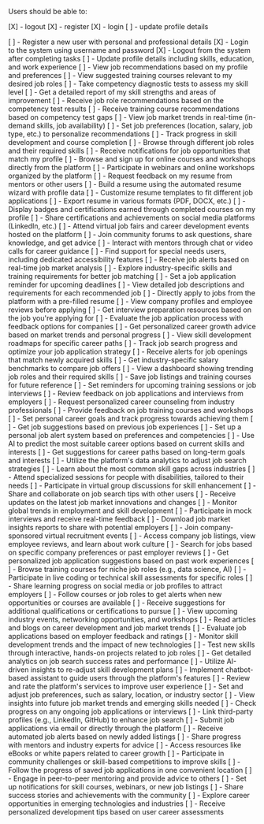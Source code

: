 Users should be able to:

[X] - logout
[X] - register
[X] - login
[ ] - update profile details

[ ] - Register a new user with personal and professional details
[X] - Login to the system using username and password
[X] - Logout from the system after completing tasks
[ ] - Update profile details including skills, education, and work experience
[ ] - View job recommendations based on my profile and preferences
[ ] - View suggested training courses relevant to my desired job roles
[ ] - Take competency diagnostic tests to assess my skill level
[ ] - Get a detailed report of my skill strengths and areas of improvement
[ ] - Receive job role recommendations based on the competency test results
[ ] - Receive training course recommendations based on competency test gaps
[ ] - View job market trends in real-time (in-demand skills, job availability)
[ ] - Set job preferences (location, salary, job type, etc.) to personalize recommendations
[ ] - Track progress in skill development and course completion
[ ] - Browse through different job roles and their required skills
[ ] - Receive notifications for job opportunities that match my profile
[ ] - Browse and sign up for online courses and workshops directly from the platform
[ ] - Participate in webinars and online workshops organized by the platform
[ ] - Request feedback on my resume from mentors or other users
[ ] - Build a resume using the automated resume wizard with profile data
[ ] - Customize resume templates to fit different job applications
[ ] - Export resume in various formats (PDF, DOCX, etc.)
[ ] - Display badges and certifications earned through completed courses on my profile
[ ] - Share certifications and achievements on social media platforms (LinkedIn, etc.)
[ ] - Attend virtual job fairs and career development events hosted on the platform
[ ] - Join community forums to ask questions, share knowledge, and get advice
[ ] - Interact with mentors through chat or video calls for career guidance
[ ] - Find support for special needs users, including dedicated accessibility features
[ ] - Receive job alerts based on real-time job market analysis
[ ] - Explore industry-specific skills and training requirements for better job matching
[ ] - Set a job application reminder for upcoming deadlines
[ ] - View detailed job descriptions and requirements for each recommended job
[ ] - Directly apply to jobs from the platform with a pre-filled resume
[ ] - View company profiles and employee reviews before applying
[ ] - Get interview preparation resources based on the job you're applying for
[ ] - Evaluate the job application process with feedback options for companies
[ ] - Get personalized career growth advice based on market trends and personal progress
[ ] - View skill development roadmaps for specific career paths
[ ] - Track job search progress and optimize your job application strategy
[ ] - Receive alerts for job openings that match newly acquired skills
[ ] - Get industry-specific salary benchmarks to compare job offers
[ ] - View a dashboard showing trending job roles and their required skills
[ ] - Save job listings and training courses for future reference
[ ] - Set reminders for upcoming training sessions or job interviews
[ ] - Review feedback on job applications and interviews from employers
[ ] - Request personalized career counseling from industry professionals
[ ] - Provide feedback on job training courses and workshops
[ ] - Set personal career goals and track progress towards achieving them
[ ] - Get job suggestions based on previous job experiences
[ ] - Set up a personal job alert system based on preferences and competencies
[ ] - Use AI to predict the most suitable career options based on current skills and interests
[ ] - Get suggestions for career paths based on long-term goals and interests
[ ] - Utilize the platform's data analytics to adjust job search strategies
[ ] - Learn about the most common skill gaps across industries
[ ] - Attend specialized sessions for people with disabilities, tailored to their needs
[ ] - Participate in virtual group discussions for skill enhancement
[ ] - Share and collaborate on job search tips with other users
[ ] - Receive updates on the latest job market innovations and changes
[ ] - Monitor global trends in employment and skill development
[ ] - Participate in mock interviews and receive real-time feedback
[ ] - Download job market insights reports to share with potential employers
[ ] - Join company-sponsored virtual recruitment events
[ ] - Access company job listings, view employee reviews, and learn about work culture
[ ] - Search for jobs based on specific company preferences or past employer reviews
[ ] - Get personalized job application suggestions based on past work experiences
[ ] - Browse training courses for niche job roles (e.g., data science, AI)
[ ] - Participate in live coding or technical skill assessments for specific roles
[ ] - Share learning progress on social media or job profiles to attract employers
[ ] - Follow courses or job roles to get alerts when new opportunities or courses are available
[ ] - Receive suggestions for additional qualifications or certifications to pursue
[ ] - View upcoming industry events, networking opportunities, and workshops
[ ] - Read articles and blogs on career development and job market trends
[ ] - Evaluate job applications based on employer feedback and ratings
[ ] - Monitor skill development trends and the impact of new technologies
[ ] - Test new skills through interactive, hands-on projects related to job roles
[ ] - Get detailed analytics on job search success rates and performance
[ ] - Utilize AI-driven insights to re-adjust skill development plans
[ ] - Implement chatbot-based assistant to guide users through the platform's features
[ ] - Review and rate the platform's services to improve user experience
[ ] - Set and adjust job preferences, such as salary, location, or industry sector
[ ] - View insights into future job market trends and emerging skills needed
[ ] - Check progress on any ongoing job applications or interviews
[ ] - Link third-party profiles (e.g., LinkedIn, GitHub) to enhance job search
[ ] - Submit job applications via email or directly through the platform
[ ] - Receive automated job alerts based on newly added listings
[ ] - Share progress with mentors and industry experts for advice
[ ] - Access resources like eBooks or white papers related to career growth
[ ] - Participate in community challenges or skill-based competitions to improve skills
[ ] - Follow the progress of saved job applications in one convenient location
[ ] - Engage in peer-to-peer mentoring and provide advice to others
[ ] - Set up notifications for skill courses, webinars, or new job listings
[ ] - Share success stories and achievements with the community
[ ] - Explore career opportunities in emerging technologies and industries
[ ] - Receive personalized development tips based on user career assessments
